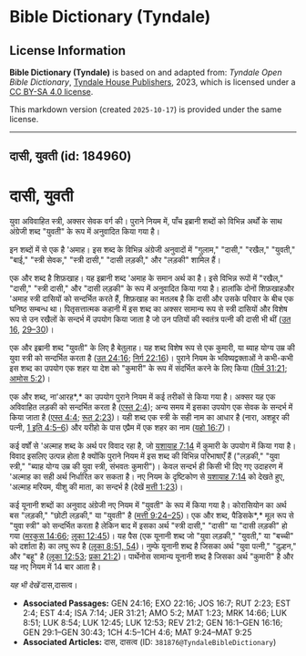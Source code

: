 # Bible Dictionary (Tyndale)

## License Information

**Bible Dictionary (Tyndale)** is based on and adapted from: _Tyndale Open Bible Dictionary_, [Tyndale House Publishers](https://tyndaleopenresources.com/), 2023, which is licensed under a [CC BY-SA 4.0 license](https://creativecommons.org/licenses/by-sa/4.0/legalcode.en).

This markdown version (created `2025-10-17`) is provided under the same license.



--------------------------------

## दासी, युवती (id: 184960)

दासी, युवती
===========

युवा अविवाहित स्त्री, अक्सर सेवक वर्ग की। पुराने नियम में, पाँच इब्रानी शब्दों को विभिन्न अर्थों के साथ अंग्रेजी शब्द "युवती" के रूप में अनुवादित किया गया है। 

इन शब्दों में से एक है 'अमाह। इस शब्द के विभिन्न अंग्रेजी अनुवादों में "गुलाम," "दासी," "रखैल," "युवती," "बाई," "स्त्री सेवक," "स्त्री दासी," "दासी लड़की," और "लड़की" शामिल हैं। 

एक और शब्द है शिफ़खाह। यह इब्रानी शब्द 'अमाह के समान अर्थ का है। इसे विभिन्न रूपों में "रखैल," "दासी," "स्त्री दासी," और "दासी लड़की" के रूप में अनुवादित किया गया है। हालांकि दोनों शिफ़खाहऔर 'अमाह स्त्री दासियों को सन्दर्भित करते हैं, शिफ़खाह का मतलब है कि दासी और उसके परिवार के बीच एक घनिष्ठ सम्बन्ध था। पितृसत्तात्मक कहानी में इस शब्द का अक्सर सामान्य रूप से स्त्री दासियों और विशेष रूप से उन रखैलों के सन्दर्भ में उपयोग किया जाता है जो उन पतियों की स्वतंत्र पत्नी की दासी भी थीं ([उत 16](https://ref.ly/Gen16:1-Gen16:16), [29–30](https://ref.ly/Gen29:1-Gen30:43))।

एक और इब्रानी शब्द "युवती" के लिए है बेतुलाह। यह शब्द विशेष रूप से एक कुमारी, या ब्याह योग्य उम्र की युवा स्त्री को सन्दर्भित करता है ([उत 24:16](https://ref.ly/Gen24:16); [निर्ग 22:16](https://ref.ly/Exod22:16))। पुराने नियम के भविष्यद्वक्ताओं ने कभी\-कभी इस शब्द का उपयोग एक शहर या देश को "कुमारी" के रूप में संदर्भित करने के लिए किया ([यिर्म 31:21](https://ref.ly/Jer31:21); [आमोस 5:2](https://ref.ly/Amos5:2))।

एक और शब्द, ना'आरह*,* का उपयोग पुराने नियम में कई तरीकों से किया गया है। अक्सर यह एक अविवाहित लड़की को सन्दर्भित करता है ([एस्त 2:4](https://ref.ly/Esth2:4)); अन्य समय में इसका उपयोग एक सेवक के सन्दर्भ में किया जाता है ([एस्त 4:4](https://ref.ly/Esth4:4); [रूत 2:23](https://ref.ly/Ruth2:23))। यही शब्द एक स्त्री के सही नाम का आधार है (नारा, अशहूर की पत्नी, [1 इति 4:5–6](https://ref.ly/1Chr4:5-1Chr4:6)) और यरीहो के पास एप्रैम में एक शहर का नाम ([यहो 16:7](https://ref.ly/Josh16:7))।

कई वर्षों से 'अल्माह शब्द के अर्थ पर विवाद रहा है, जो [यशायाह 7:14](https://ref.ly/Isa7:14) में कुमारी के उपयोग में किया गया है। विवाद इसलिए उत्पन्न होता है क्योंकि पुराने नियम में इस शब्द की विभिन्न परिभाषाएँ हैं ("लड़की," "युवा स्त्री," "ब्याह योग्य उम्र की युवा स्त्री, संभवतः कुमारी")। केवल सन्दर्भ ही किसी भी दिए गए उदाहरण में 'अल्माह का सही अर्थ निर्धारित कर सकता है। नए नियम के दृष्टिकोण से [यशायाह 7:14](https://ref.ly/Isa7:14) को देखते हुए, 'अल्माह मरियम, यीशु की माता, का सन्दर्भ है (देखें [मत्ती 1:23](https://ref.ly/Matt1:23))।

कई यूनानी शब्दों का अनुवाद अंग्रेजी नए नियम में "युवती" के रूप में किया गया है। कोरासियोन का अर्थ बस "लड़की," "छोटी लड़की," या "युवती" है ([मत्ती 9:24–25](https://ref.ly/Matt9:24-Matt9:25))। एक और शब्द, पैडिसके*,* मूल रूप से "युवा स्त्री" को सन्दर्भित करता है लेकिन बाद में इसका अर्थ "स्त्री दासी," "दासी" या "दासी लड़की" हो गया ([मरकुस 14:66](https://ref.ly/Mark14:66); [लूका 12:45](https://ref.ly/Luke12:45))। यह पैस (एक यूनानी शब्द जो "युवा लड़की," "युवती," या "बच्ची" को दर्शाता है) का लघु रूप है ([लूका 8:51, 54](https://ref.ly/Luke8:51))। नुम्फे यूनानी शब्द है जिसका अर्थ "युवा पत्नी," "दुल्हन," और "बहू" है ([लूका 12:53](https://ref.ly/Luke12:53); [प्रका 21:2](https://ref.ly/Rev21:2))। पार्थेनोस सामान्य यूनानी शब्द है जिसका अर्थ "कुमारी" है और यह नए नियम में 14 बार आता है। 

*यह भी देखें* दास,दासत्व। 

* **Associated Passages:** GEN 24:16; EXO 22:16; JOS 16:7; RUT 2:23; EST 2:4; EST 4:4; ISA 7:14; JER 31:21; AMO 5:2; MAT 1:23; MRK 14:66; LUK 8:51; LUK 8:54; LUK 12:45; LUK 12:53; REV 21:2; GEN 16:1–GEN 16:16; GEN 29:1–GEN 30:43; 1CH 4:5–1CH 4:6; MAT 9:24–MAT 9:25
* **Associated Articles:** दास, दासत्व (ID: `381876@TyndaleBibleDictionary`)

